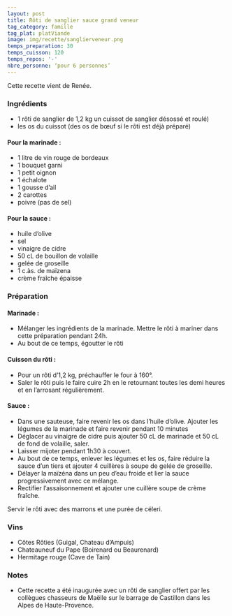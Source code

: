 ```yaml
---
layout: post
title: Rôti de sanglier sauce grand veneur
tag_category: famille
tag_plat: platViande
image: img/recette/sanglierveneur.png
temps_preparation: 30
temps_cuisson: 120
temps_repos: '-'
nbre_personne: ‘pour 6 personnes’
---
```

Cette recette vient de Renée.

### Ingrédients
* 1 rôti de sanglier de 1,2 kg un cuissot de sanglier désossé et roulé)
* les os du cuissot (des os de bœuf si le rôti est déjà préparé)

#### Pour la marinade :
* 1 litre de vin rouge de bordeaux
* 1 bouquet garni
* 1 petit oignon
* 1 échalote
* 1 gousse d’ail
* 2 carottes
* poivre (pas de sel)

#### Pour la sauce :
* huile d’olive‬‬‬‬‬‬‬‬‬‬‬‬‬‬‬‬‬‬‬‬‬
* sel
* vinaigre de cidre
* 50  cL de bouillon de volaille‬
* gelée de groseille‬
* 1 c.às. de maïzena
* crème fraîche épaisse‬‬‬‬‬‬‬‬‬‬‬‬‬‬‬‬‬‬‬‬‬‬

### Préparation
#### Marinade :
* Mélanger les ingrédients de la marinade. Mettre le rôti à mariner dans cette préparation pendant 24h.
* Au bout de ce temps, égoutter le rôti

#### Cuisson du rôti :
* Pour un rôti d’1,2 kg, préchauffer le four à 160°.
* Saler le rôti puis le faire cuire 2h en le retournant toutes les demi heures et en l’arrosant régulièrement.

#### Sauce :
* Dans une sauteuse, faire revenir les os dans l’huile d’olive. Ajouter les légumes de la marinade et faire revenir pendant 10 minutes
* Déglacer au vinaigre de cidre puis ajouter 50 cL de marinade et 50 cL de fond de volaille, saler.
* Laisser mijoter pendant 1h30 à couvert.
* Au bout de ce temps, enlever les légumes et les os, faire réduire la sauce d’un tiers et ajouter 4 cuillères à soupe de gelée de groseille.
* Délayer la maïzéna dans un peu d’eau froide et lier la sauce progressivement avec ce mélange.
* Rectifier l’assaisonnement et ajouter une cuillère soupe de crème fraîche.

Servir le rôti avec des marrons et une purée de céleri.

### Vins
* Côtes Rôties (Guigal, Chateau d’Ampuis)
* Chateauneuf du Pape (Boirenard ou Beaurenard)
* Hermitage rouge (Cave de Tain)


### Notes
* Cette recette a été inaugurée avec un rôti de sanglier offert par les collègues chasseurs de Maëlle sur le barrage de Castillon dans les Alpes de Haute-Provence.  
